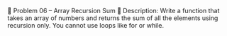 🧩 Problem 06 – Array Recursion Sum
📝 Description:
Write a function that takes an array of numbers and returns the sum of all the elements using recursion only.
You cannot use loops like for or while.

